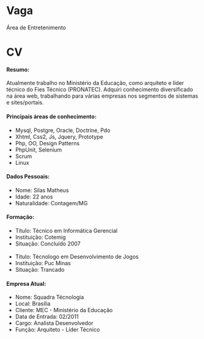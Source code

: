 Vaga
====

Área de Entretenimento

CV
==

<h4> Resumo: </h4>


  Atualmente trabalho no Ministério da Educação, como arquiteto e líder técnico do Fies Técnico (PRONATEC).
  Adquiri conhecimento diversificado na área web, trabalhando para várias empresas nos segmentos de sistemas 
  e sites/portais.
  
<h4>  Principais áreas de conhecimento: </h4> 

  - Mysql, Postgre, Oracle, Doctrine, Pdo
  - Xhtml, Css2, Js, Jquery, Prototype
  - Php, OO, Design Patterns
  - PhpUnit, Selenium
  - Scrum
  - Linux

<h4> Dados Pessoais: </h4> 

  - Nome: Silas Matheus
  - Idade: 22 anos
  - Naturalidade: Contagem/MG

<h4> Formação: </h4> 

  - Título: Técnico em Informática Gerencial
  - Instituição: Cotemig
  - Situação: Concluído 2007
<br /><br />
  - Título: Técnologo em Desenvolvimento de Jogos
  - Instituição: Puc Minas
  - Situação: Trancado
  
<h4> Empresa Atual: </h4> 

  - Nome: Squadra Técnologia
  - Local: Brasília
  - Cliente: MEC - Ministério da Educação
  - Data de Entrada: 02/2011
  - Cargo: Analista Desenvolvedor
  - Função: Arquiteto - Líder Técnico 
  



